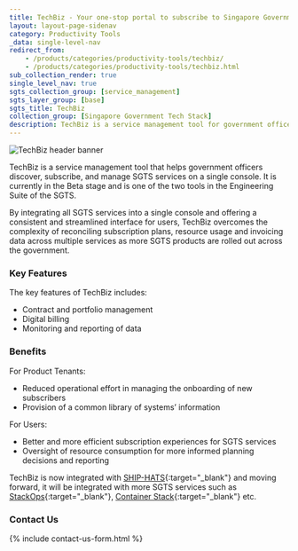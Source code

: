 ```yaml
---
title: TechBiz - Your one-stop portal to subscribe to Singapore Government Tech Stack (SGTS) Services
layout: layout-page-sidenav
category: Productivity Tools
_data: single-level-nav
redirect_from:
    - /products/categories/productivity-tools/techbiz/
    - /products/categories/productivity-tools/techbiz.html
sub_collection_render: true
single_level_nav: true
sgts_collection_group: [service_management]
sgts_layer_group: [base]
sgts_title: TechBiz
collection_group: [Singapore Government Tech Stack]
description: TechBiz is a service management tool for government officers to manage SGTS services on a single console. Find out more here!
---
```


![TechBiz header banner](/assets/img/techbiz-HeaderBanner-v2.png)

TechBiz is a service management tool that helps government officers discover, subscribe, and manage SGTS services on a single console. It is currently in the Beta stage and is one of the two tools in the Engineering Suite of the SGTS. 

By integrating all SGTS services into a single console and offering a consistent and streamlined interface for users, TechBiz overcomes the complexity of reconciling subscription plans, resource usage and invoicing data across multiple services as more SGTS products are rolled out across the government.

### Key Features

The key features of TechBiz includes:

- Contract and portfolio management
- Digital billing
- Monitoring and reporting of data

### Benefits

For Product Tenants:
- Reduced operational effort in managing the onboarding of new subscribers
- Provision of a common library of systems’ information

For Users:
- Better and more efficient subscription experiences for SGTS services
- Oversight of resource consumption for more informed planning decisions and reporting

TechBiz is now integrated with [SHIP-HATS](https://www.developer.tech.gov.sg/products/categories/devops/ship-hats/overview.html){:target="\_blank"} and moving forward, it will be integrated with more SGTS services such as [StackOps](https://www.developer.tech.gov.sg/products/categories/devops/stackops/overview.html){:target="\_blank"}, [Container Stack](https://www.developer.tech.gov.sg/products/categories/devops/container-stack/overview.html){:target="\_blank"} etc.

### Contact Us

{% include contact-us-form.html %}
